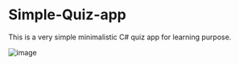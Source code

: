 ﻿# Simple-Quiz-app

This is a very simple minimalistic C# quiz app for learning purpose.

![image](https://github.com/acharayaP03/Simple-Quiz-app-/assets/42729832/61087171-522f-490e-889b-6c0bf6ad5908)
